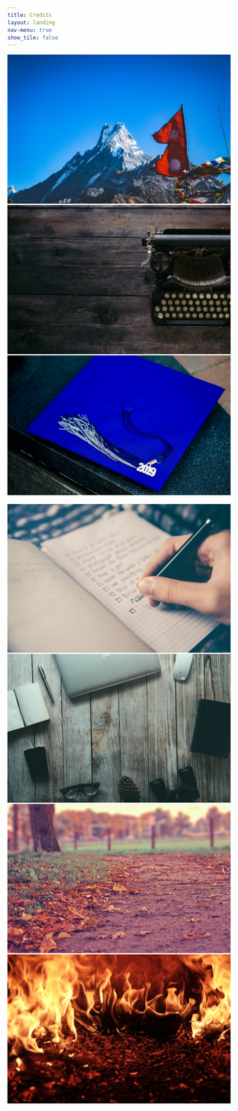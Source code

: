 ```yaml
---
title: Credits
layout: landing
nav-menu: true
show_tile: false
---
```



<!-- Main -->
<div id="main" class="alt">

  <!-- One -->
  <section id="one">
    <div class="inner">
      <div class="row">
        <div class="12u$ 12u$(medium)">
          <div class="box alt">
            <div class="row 50% uniform">
              <div class="4u">
                <span class="image fit">
                  <a href="https://unsplash.com/@samrat_khadka?utm_medium=referral&amp;utm_campaign=photographer-credit&amp;utm_content=creditBadge"
                    target="_blank" rel="noopener noreferrer"
                    title="Download free do whatever you want high-resolution photos from Samrat Khadka">
                    <img src="assets/images/languages.jpg" alt="" />
                  </a>
                </span>
              </div>
              <div class="4u">
                <span class="image fit">
                  <a href="https://unsplash.com/@patrickian4?utm_medium=referral&amp;utm_campaign=photographer-credit&amp;utm_content=creditBadge"
                    target="_blank" rel="noopener noreferrer"
                    title="Download free do whatever you want high-resolution photos from Patrick Fore">
                    <img src="assets/images/blog.jpg" alt="" />
                  </a>
                </span>
              </div>
              <div class="4u$">
                <span class="image fit">
                  <a href="https://unsplash.com/@taiscaptures?utm_medium=referral&amp;utm_campaign=photographer-credit&amp;utm_content=creditBadge"
                    target="_blank" rel="noopener noreferrer"
                    title="Download free do whatever you want high-resolution photos from Tai&#x27;s Captures">
                    <img src="assets/images/education.jpg" alt="" />
                  </a>
                </span>
              </div>
              <!-- Break -->
              <div class="4u">
                <span class="image fit">
                  <a href="https://unsplash.com/@victorfreitas?utm_medium=referral&amp;utm_campaign=photographer-credit&amp;utm_content=creditBadge"
                    target="_blank" rel="noopener noreferrer"
                    title="Download free do whatever you want high-resolution photos from Samrat Khadka">
                    <img src="assets/images/training.jpg" alt="" />
                  </a>
                </span>
              </div>
              <div class="4u">
                <span class="image fit">
                  <a href="https://unsplash.com/@glenncarstenspeters?utm_medium=referral&amp;utm_campaign=photographer-credit&amp;utm_content=creditBadge"
                    target="_blank" rel="noopener noreferrer"
                    title="Download free do whatever you want high-resolution photos from Glenn Carstens-Peters">
                    <img src="assets/images/skills.jpg" alt="" />
                  </a>
                </span>
              </div>
              <div class="4u$">
                <span class="image fit">
                  <a href="https://unsplash.com/@dustinlee?utm_medium=referral&amp;utm_campaign=photographer-credit&amp;utm_content=creditBadge"
                    target="_blank" rel="noopener noreferrer"
                    title="Download free do whatever you want high-resolution photos from Dustin Lee">
                    <img src="assets/images/experience.jpg" alt="" />
                  </a>
                </span>
              </div>
              <!-- Break -->
              <div class="4u">
                <span class="image fit">
                  <a href="https://unsplash.com/@tirzavandijk?utm_medium=referral&amp;utm_campaign=photographer-credit&amp;utm_content=creditBadge"
                    target="_blank" rel="noopener noreferrer"
                    title="Download free do whatever you want high-resolution photos from Tirza van Dijk">
                    <img src="assets/images/thepeachfall.jpg" alt="" />
                  </a>
                </span>
              </div>
              <div class="4u">
                <span class="image fit">
                  <a href="https://unsplash.com/@raquelraclette?utm_medium=referral&amp;utm_campaign=photographer-credit&amp;utm_content=creditBadge"
                    target="_blank" rel="noopener noreferrer"
                    title="Download free do whatever you want high-resolution photos from raquel raclette">
                    <img src="assets/images/thesoretransition.jpg" alt="" />
                  </a>
                </span>
              </div>
            </div>
          </div>
        </div>
      </div>
    </div>

  </section>

</div>
